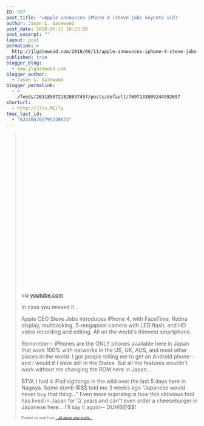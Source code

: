 ```yaml
---
ID: 507
post_title: '>Apple announces iPhone 4 (steve jobs keynote vid)'
author: Jason L. Gatewood
post_date: 2010-06-11 10:23:00
post_excerpt: ""
layout: post
permalink: >
  http://jlgatewood.com/2010/06/11/apple-announces-iphone-4-steve-jobs-keynote-vid/
published: true
blogger_blog:
  - www.jlgatewood.com
blogger_author:
  - Jason L. Gatewood
blogger_permalink:
  - >
    /feeds/2631850721828837457/posts/default/7697133009244992697
shorturl:
  - http://J7is.ME/7y
tmac_last_id:
  - "624406703795228673"
---
```

><div><div> <object height="417" width="500"><param name="movie" value="http://www.youtube.com/v/I1edQuxclUs&hl=en&fs=1" /><param name="wmode" value="window" /><param name="allowFullScreen" value="true" /><param name="allowscriptaccess" value="always" /><embed allowfullscreen="true" src="http://www.youtube.com/v/I1edQuxclUs&hl=en&fs=1" wmode="window" allowscriptaccess="always" type="application/x-shockwave-flash" height="417" width="500"></embed></object>    <div>via <a href="http://www.youtube.com/watch?v=I1edQuxclUs&feature=channel">youtube.com</a></div> <p>In case you missed it... </p><p>Apple CEO Steve Jobs introduces iPhone 4, with FaceTime, Retina display, multitasking, 5-megapixel camera with LED flash, and HD video recording and editing. All on the world's thinnest smartphone. </p><p>Remember-- iPhones are the ONLY phones available here in Japan that work 100% with networks in the US, UK, AUS, and most other places in the world. I got people telling me to get an Android phone--and I would if I were still in the States.  But all the features wouldn't work without me changing the ROM here in Japan...   </p><p>BTW, I had 4 iPad sightings in the wild over the last 5 days here in Nagoya.  Some dumb @$$ told me 3 weeks ago "Japanese would never buy that thing..."  Even more suprising is how this oblivious fool has lived in Japan for 12 years and can't even order a cheeseburger in Japanese here...  I'll say it again-- DUMB@$$!</p></div><p style="font-size: 9px;">  Posted via web from <a href="http://starrwulfe.info/apple-announces-iphone-4-steve-jobs-keynote-v">...all about starrwulfe...</a>  </p></div>